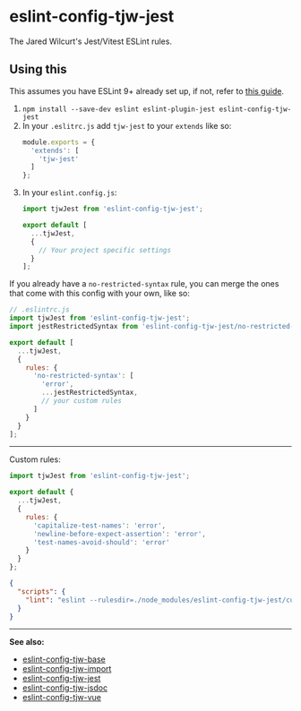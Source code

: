 # eslint-config-tjw-jest

The Jared Wilcurt's Jest/Vitest ESLint rules.


## Using this

This assumes you have ESLint 9+ already set up, if not, refer to [this guide](https://github.com/tjw-lint/eslint-config-tjw-base).

1. `npm install --save-dev eslint eslint-plugin-jest eslint-config-tjw-jest`
1. In your `.eslitrc.js` add `tjw-jest` to your `extends` like so:
    ```js
    module.exports = {
      'extends': [
        'tjw-jest'
      ]
    };
    ```
1. In your `eslint.config.js`:
    ```js
    import tjwJest from 'eslint-config-tjw-jest';

    export default [
      ...tjwJest,
      {
        // Your project specific settings
      }
    ];
    ```


If you already have a `no-restricted-syntax` rule, you can merge the ones that come with this config with your own, like so:

```js
// .eslintrc.js
import tjwJest from 'eslint-config-tjw-jest';
import jestRestrictedSyntax from 'eslint-config-tjw-jest/no-restricted-syntax.js';

export default [
  ...tjwJest,
  {
    rules: {
      'no-restricted-syntax': [
        'error',
        ...jestRestrictedSyntax,
        // your custom rules
      ]
    }
  }
];
```


* * *


Custom rules:

```js
import tjwJest from 'eslint-config-tjw-jest';

export default {
  ...tjwJest,
  {
    rules: {
      'capitalize-test-names': 'error',
      'newline-before-expect-assertion': 'error',
      'test-names-avoid-should': 'error'
    }
  }
};
```
```json
{
  "scripts": {
    "lint": "eslint --rulesdir=./node_modules/eslint-config-tjw-jest/custom-eslint-rules"
  }
}
```

* * *


**See also:**

* [eslint-config-tjw-base](https://github.com/tjw-lint/eslint-config-tjw-base)
* [eslint-config-tjw-import](https://github.com/tjw-lint/eslint-config-tjw-import)
* [eslint-config-tjw-jest](https://github.com/tjw-lint/eslint-config-tjw-jest)
* [eslint-config-tjw-jsdoc](https://github.com/tjw-lint/eslint-config-tjw-jsdoc)
* [eslint-config-tjw-vue](https://github.com/tjw-lint/eslint-config-tjw-vue)
